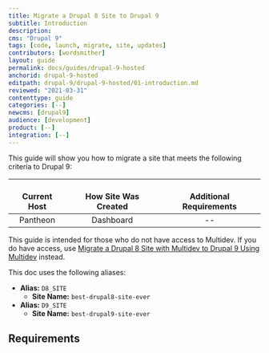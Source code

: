 ```yaml
---
title: Migrate a Drupal 8 Site to Drupal 9
subtitle: Introduction
description:
cms: "Drupal 9"
tags: [code, launch, migrate, site, updates]
contributors: [wordsmither]
layout: guide
permalink: docs/guides/drupal-9-hosted
anchorid: drupal-9-hosted
editpath: drupal-9/drupal-9-hosted/01-introduction.md
reviewed: "2021-03-31"
contenttype: guide
categories: [--]
newcms: [drupal9]
audience: [development]
product: [--]
integration: [--]
---
```


This guide will show you how to migrate a site that meets the following criteria to Drupal 9:

| <i class="fa fa-cloud"></i><br/> Current Host | <i class="fa fa-wrench"></i><br/> How Site Was Created <Popover title="Site Creation" content="What is the method you used to create the site?" /> | <i class="fa fa-exclamation-circle"></i><br/> Additional Requirements <Popover title="Additional Requirements" content="Any other features that must be in place, or that are desired." /> |
|:---------------------------------------------:|:--------------------------------------------------------------------------------------------------------------------------------------------------:|:------------------------------------------------------------------------------------------------------------------------------------------------------------------------------------------:|
|                   Pantheon                    |                                                                     Dashboard                                                                      |                                                                                             --                                                                                             |

<Alert title="Note" type="info" >

This guide is intended for those who do not have access to Multidev.  If you do have access, use [Migrate a Drupal 8 Site with Multidev to Drupal 9 Using Multidev](/guides/drupal-9-hosted-md) instead.

</Alert>

<Partial file="drupal-9/see-landing.md" />

<Partial file="drupal-9/commit-history.md" />

This doc uses the following aliases:

- **Alias:** `D8_SITE`
  - **Site Name:** `best-drupal8-site-ever`
- **Alias:** `D9_SITE`
  - **Site Name:** `best-drupal9-site-ever`

## Requirements

<Partial file="drupal-9/upgrade-site-requirements-new.md" />
